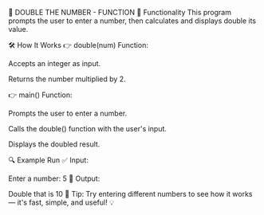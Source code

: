 🔢 DOUBLE THE NUMBER - FUNCTION
📌 Functionality
This program prompts the user to enter a number, then calculates and displays double its value.

🛠️ How It Works
👉 double(num) Function:

Accepts an integer as input.

Returns the number multiplied by 2.

👉 main() Function:

Prompts the user to enter a number.

Calls the double() function with the user's input.

Displays the doubled result.

🔍 Example Run
✅ Input:

Enter a number: 5
📌 Output:

Double that is 10
🚀 Tip: Try entering different numbers to see how it works — it's fast, simple, and useful! 💡